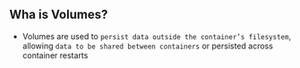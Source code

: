 ## Wha is Volumes?

- Volumes are used to `persist data outside the container’s filesystem`, allowing `data to be shared between containers` or persisted across container restarts
